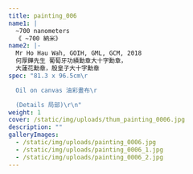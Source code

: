 ```yaml
---
title: painting_006
name1: |
  ~700 nanometers
  《 ~700 納米》
name2: |-
  Mr Ho Hau Wah, GOIH, GML, GCM, 2018
  何厚鏵先生 葡萄牙功績勳章大十字勳章，
  大蓮花勳章，殷皇子大十字勳章
spec: "81.3 x 96.5cm\r

  Oil on canvas 油彩畫布\r

  (Details 局部)\r\n"
weight: 1
cover: /static/img/uploads/thum_painting_0006.jpg
description: ""
galleryImages:
  - /static/img/uploads/painting_0006.jpg
  - /static/img/uploads/painting_0006_1.jpg
  - /static/img/uploads/painting_0006_2.jpg
---
```

